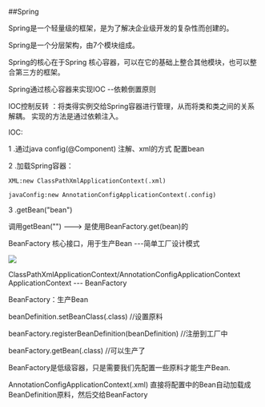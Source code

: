 ##Spring

Spring是一个轻量级的框架，是为了解决企业级开发的复杂性而创建的。

Spring是一个分层架构，由7个模块组成。

Spring的核心在于Spring 核心容器，可以在它的基础上整合其他模块，也可以整合第三方的框架。

Spring通过核心容器来实现IOC  --依赖倒置原则

IOC控制反转 ：将类得实例交给Spring容器进行管理，从而将类和类之间的关系解耦。 实现的方法是通过依赖注入。

IOC:

1 .通过java config(@Component) 注解、xml的方式<bean> 配置bean

2 .加载Spring容器： 

	XML:new ClassPathXmlApplicationContext(.xml) 
	
	javaConfig:new AnnotationConfigApplicationContext(.config)

3 .getBean("bean")


调用getBean("") ---> 是使用BeanFactory.get(bean)的

BeanFactory 核心接口，用于生产Bean  ---简单工厂设计模式


![](../pics/s1.png)


ClassPathXmlApplicationContext/AnnotationConfigApplicationContext  ApplicationContext --- BeanFactory


BeanFactory：生产Bean 

beanDefinition.setBeanClass(.class)  //设置原料

beanFactory.registerBeanDefinition(beanDefinition)  //注册到工厂中

beanFactory.getBean(.class) //可以生产了

BeanFactory是低级容器，只是需要我们先配置一些原料才能生产Bean.

AnnotationConfigApplicationContext(.xml) 直接将配置中的Bean自动加载成BeanDefinition原料，然后交给BeanFactory


